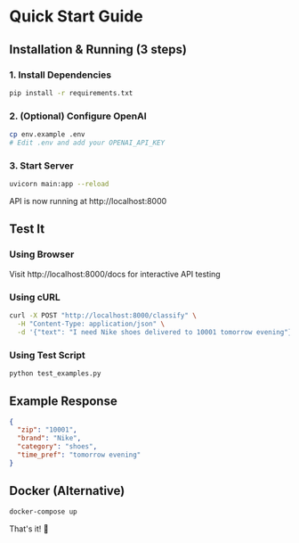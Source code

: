 # Quick Start Guide

## Installation & Running (3 steps)

### 1. Install Dependencies
```bash
pip install -r requirements.txt
```

### 2. (Optional) Configure OpenAI
```bash
cp env.example .env
# Edit .env and add your OPENAI_API_KEY
```

### 3. Start Server
```bash
uvicorn main:app --reload
```

API is now running at http://localhost:8000

## Test It

### Using Browser
Visit http://localhost:8000/docs for interactive API testing

### Using cURL
```bash
curl -X POST "http://localhost:8000/classify" \
  -H "Content-Type: application/json" \
  -d '{"text": "I need Nike shoes delivered to 10001 tomorrow evening"}'
```

### Using Test Script
```bash
python test_examples.py
```

## Example Response
```json
{
  "zip": "10001",
  "brand": "Nike",
  "category": "shoes",
  "time_pref": "tomorrow evening"
}
```

## Docker (Alternative)
```bash
docker-compose up
```

That's it! 🚀

